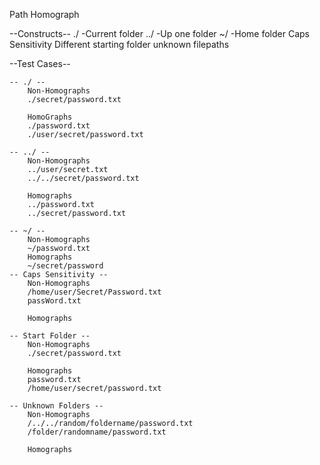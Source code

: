 Path Homograph

--Constructs--
    ./ -Current folder
    ../ -Up one folder
    ~/ -Home folder
    Caps Sensitivity
    Different starting folder
    unknown filepaths

--Test Cases--

    -- ./ --
        Non-Homographs
        ./secret/password.txt

        HomoGraphs
        ./password.txt
        ./user/secret/password.txt
        
    -- ../ --
        Non-Homographs
        ../user/secret.txt
        ../../secret/password.txt

        Homographs
        ../password.txt
        ../secret/password.txt

    -- ~/ --
        Non-Homographs
        ~/password.txt
        Homographs
        ~/secret/password
    -- Caps Sensitivity --
        Non-Homographs
        /home/user/Secret/Password.txt
        passWord.txt

        Homographs
        
    -- Start Folder --
        Non-Homographs
        ./secret/password.txt

        Homographs
        password.txt
        /home/user/secret/password.txt

    -- Unknown Folders --
        Non-Homographs
        /../../random/foldername/password.txt
        /folder/randomname/password.txt
        
        Homographs


